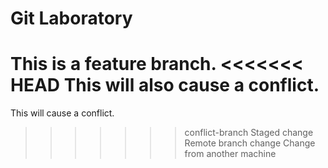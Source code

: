 # Git Laboratory
This is a feature branch.
<<<<<<< HEAD
This will also cause a conflict.
=======
This will cause a conflict.
>>>>>>> conflict-branch
Staged change
Remote branch change
Change from another machine
